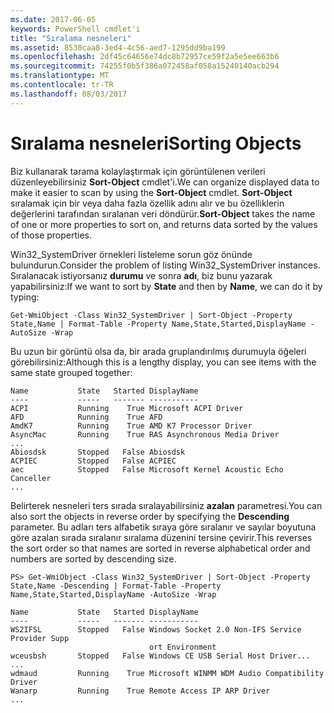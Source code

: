 ```yaml
---
ms.date: 2017-06-05
keywords: PowerShell cmdlet'i
title: "Sıralama nesneleri"
ms.assetid: 8530caa8-3ed4-4c56-aed7-1295dd9ba199
ms.openlocfilehash: 2df45c64656e74dc8b72957ce59f2a5e5ee663b6
ms.sourcegitcommit: 74255f0b5f386a072458af058a15240140acb294
ms.translationtype: MT
ms.contentlocale: tr-TR
ms.lasthandoff: 08/03/2017
---
```

# <a name="sorting-objects"></a><span data-ttu-id="8845b-103">Sıralama nesneleri</span><span class="sxs-lookup"><span data-stu-id="8845b-103">Sorting Objects</span></span>
<span data-ttu-id="8845b-104">Biz kullanarak tarama kolaylaştırmak için görüntülenen verileri düzenleyebilirsiniz **Sort-Object** cmdlet'i.</span><span class="sxs-lookup"><span data-stu-id="8845b-104">We can organize displayed data to make it easier to scan by using the **Sort-Object** cmdlet.</span></span> <span data-ttu-id="8845b-105">**Sort-Object** sıralamak için bir veya daha fazla özellik adını alır ve bu özelliklerin değerlerini tarafından sıralanan veri döndürür.</span><span class="sxs-lookup"><span data-stu-id="8845b-105">**Sort-Object** takes the name of one or more properties to sort on, and returns data sorted by the values of those properties.</span></span>

<span data-ttu-id="8845b-106">Win32_SystemDriver örnekleri listeleme sorun göz önünde bulundurun.</span><span class="sxs-lookup"><span data-stu-id="8845b-106">Consider the problem of listing Win32_SystemDriver instances.</span></span> <span data-ttu-id="8845b-107">Sıralanacak istiyorsanız **durumu** ve sonra **adı**, biz bunu yazarak yapabilirsiniz:</span><span class="sxs-lookup"><span data-stu-id="8845b-107">If we want to sort by **State** and then by **Name**, we can do it by typing:</span></span>

```
Get-WmiObject -Class Win32_SystemDriver | Sort-Object -Property State,Name | Format-Table -Property Name,State,Started,DisplayName -AutoSize -Wrap
```

<span data-ttu-id="8845b-108">Bu uzun bir görüntü olsa da, bir arada gruplandırılmış durumuyla öğeleri görebilirsiniz:</span><span class="sxs-lookup"><span data-stu-id="8845b-108">Although this is a lengthy display, you can see items with the same state grouped together:</span></span>

```
Name           State   Started DisplayName
----           -----   ------- -----------
ACPI           Running    True Microsoft ACPI Driver
AFD            Running    True AFD
AmdK7          Running    True AMD K7 Processor Driver
AsyncMac       Running    True RAS Asynchronous Media Driver
...
Abiosdsk       Stopped   False Abiosdsk
ACPIEC         Stopped   False ACPIEC
aec            Stopped   False Microsoft Kernel Acoustic Echo Canceller
...
```

<span data-ttu-id="8845b-109">Belirterek nesneleri ters sırada sıralayabilirsiniz **azalan** parametresi.</span><span class="sxs-lookup"><span data-stu-id="8845b-109">You can also sort the objects in reverse order by specifying the **Descending** parameter.</span></span> <span data-ttu-id="8845b-110">Bu adları ters alfabetik sıraya göre sıralanır ve sayılar boyutuna göre azalan sırada sıralanır sıralama düzenini tersine çevirir.</span><span class="sxs-lookup"><span data-stu-id="8845b-110">This reverses the sort order so that names are sorted in reverse alphabetical order and numbers are sorted by descending size.</span></span>

```
PS> Get-WmiObject -Class Win32_SystemDriver | Sort-Object -Property State,Name -Descending | Format-Table -Property Name,State,Started,DisplayName -AutoSize -Wrap

Name           State   Started DisplayName
----           -----   ------- -----------
WS2IFSL        Stopped   False Windows Socket 2.0 Non-IFS Service Provider Supp
                               ort Environment
wceusbsh       Stopped   False Windows CE USB Serial Host Driver...
...
wdmaud         Running    True Microsoft WINMM WDM Audio Compatibility Driver
Wanarp         Running    True Remote Access IP ARP Driver
...
```

